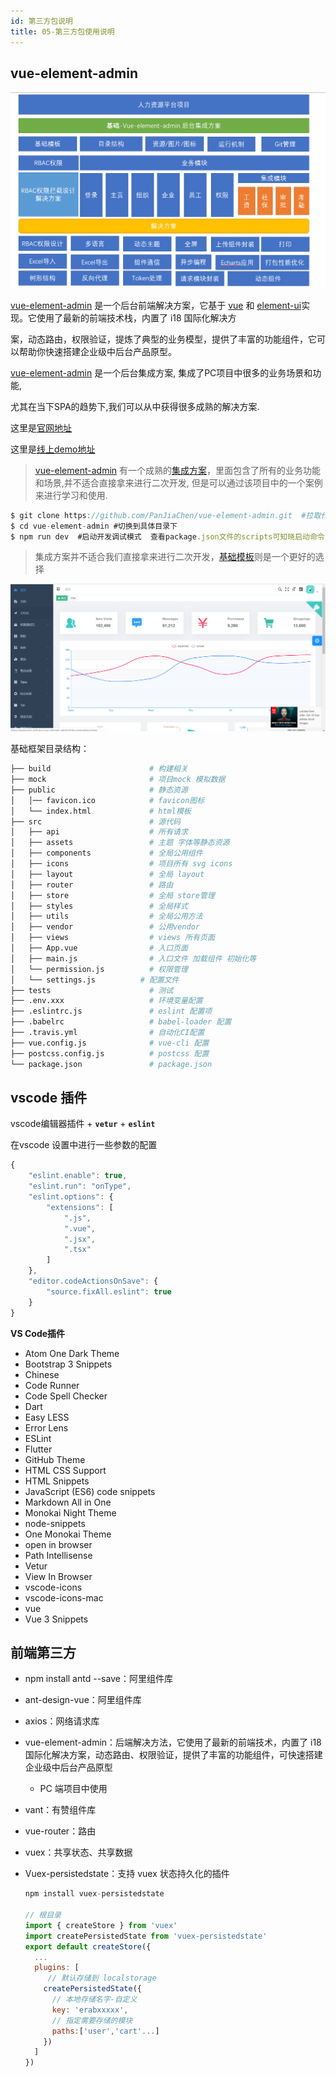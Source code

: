 ```yaml
---
id: 第三方包说明
title: 05-第三方包使用说明
---
```


## vue-element-admin

![vue-element-admin-01](assets/vue-element-admin-01.png)

[vue-element-admin](https://panjiachen.gitee.io/vue-element-admin-site/zh/) 是一个后台前端解决方案，它基于 [vue](https://github.com/vuejs/vue) 和 [element-ui](https://github.com/ElemeFE/element)实现。它使用了最新的前端技术栈，内置了 i18 国际化解决方

案，动态路由，权限验证，提炼了典型的业务模型，提供了丰富的功能组件，它可以帮助你快速搭建企业级中后台产品原型。

[vue-element-admin](http://panjiachen.github.io/vue-element-admin) 是一个后台集成方案, 集成了PC项目中很多的业务场景和功能, 

尤其在当下SPA的趋势下,我们可以从中获得很多成熟的解决方案.

这里是[官网地址](https://panjiachen.gitee.io/vue-element-admin-site/zh/)

这里是[线上demo地址](https://panjiachen.github.io/vue-element-admin/#/dashboard)

> [vue-element-admin](http://panjiachen.github.io/vue-element-admin) 有一个成熟的[集成方案](https://github.com/PanJiaChen/vue-element-admin)，里面包含了所有的业务功能和场景,并不适合直接拿来进行二次开发, 但是可以通过该项目中的一个案例来进行学习和使用.

```js
$ git clone https://github.com/PanJiaChen/vue-element-admin.git  #拉取代码
$ cd vue-element-admin #切换到具体目录下
$ npm run dev  #启动开发调试模式  查看package.json文件的scripts可知晓启动命令
```

> 集成方案并不适合我们直接拿来进行二次开发，[基础模板](https://github.com/PanJiaChen/vue-admin-template)则是一个更好的选择

![vue-element-admin-02](assets/vue-element-admin-02.png)

基础框架目录结构：

```bash
├── build                      # 构建相关
├── mock                       # 项目mock 模拟数据
├── public                     # 静态资源
│   │── favicon.ico            # favicon图标
│   └── index.html             # html模板
├── src                        # 源代码
│   ├── api                    # 所有请求
│   ├── assets                 # 主题 字体等静态资源
│   ├── components             # 全局公用组件
│   ├── icons                  # 项目所有 svg icons
│   ├── layout                 # 全局 layout
│   ├── router                 # 路由
│   ├── store                  # 全局 store管理
│   ├── styles                 # 全局样式
│   ├── utils                  # 全局公用方法
│   ├── vendor                 # 公用vendor
│   ├── views                  # views 所有页面
│   ├── App.vue                # 入口页面
│   ├── main.js                # 入口文件 加载组件 初始化等
│   └── permission.js          # 权限管理
│   └── settings.js          # 配置文件
├── tests                      # 测试
├── .env.xxx                   # 环境变量配置
├── .eslintrc.js               # eslint 配置项
├── .babelrc                   # babel-loader 配置
├── .travis.yml                # 自动化CI配置
├── vue.config.js              # vue-cli 配置
├── postcss.config.js          # postcss 配置
└── package.json               # package.json
```



## vscode 插件

vscode编辑器插件 + **`vetur`** + **`eslint`**

在vscode 设置中进行一些参数的配置

```js
{ 
    "eslint.enable": true,
    "eslint.run": "onType",
    "eslint.options": {
        "extensions": [
            ".js",
            ".vue",
            ".jsx",
            ".tsx"
        ]
    },
    "editor.codeActionsOnSave": {
        "source.fixAll.eslint": true
    }
}
```

**VS Code插件**

- Atom One Dark Theme
- Bootstrap 3 Snippets
- Chinese
- Code Runner
- Code Spell Checker
- Dart
- Easy LESS
- Error Lens
- ESLint
- Flutter
- GitHub Theme
- HTML CSS Support
- HTML Snippets
- JavaScript (ES6) code snippets
- Markdown All in One
- Monokai Night Theme
- node-snippets
- One Monokai Theme
- open in browser
- Path Intellisense
- Vetur
- View In Browser
- vscode-icons
- vscode-icons-mac
- vue
- Vue 3 Snippets

## **前端第三方**

- npm install antd --save：阿里组件库

- ant-design-vue：阿里组件库

- axios：网络请求库

- vue-element-admin：后端解决方法，它使用了最新的前端技术，内置了 i18 国际化解决方案，动态路由、权限验证，提供了丰富的功能组件，可快速搭建企业级中后台产品原型
  - PC 端项目中使用

- vant：有赞组件库

- vue-router：路由

- vuex：共享状态、共享数据

- Vuex-persistedstate：支持 vuex 状态持久化的插件

  ```js
  npm install vuex-persistedstate
  
  // 根目录
  import { createStore } from 'vuex'
  import createPersistedState from 'vuex-persistedstate'
  export default createStore({
    ...
    plugins: [
       // 默认存储到 localstorage
      createPersistedState({
        // 本地存储名字-自定义
        key: 'erabxxxxx',
        // 指定需要存储的模块
        paths:['user','cart'...]
      })
    ]
  })
  ```

  

